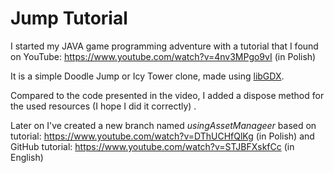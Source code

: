 # Jump Tutorial

I started my JAVA game programming adventure with a tutorial that I found on
YouTube: https://www.youtube.com/watch?v=4nv3MPgo9vI (in Polish)

It is a simple Doodle Jump or Icy Tower clone, made using <a href="https://libgdx.com/">libGDX</a>.

Compared to the code presented in the video, I added a dispose method for the used resources (I hope I did it correctly)
.

Later on I've created a new branch named <i>usingAssetManageer</i> based on 
tutorial: https://www.youtube.com/watch?v=DThUCHfQlKg (in Polish) and GitHub
tutorial: https://www.youtube.com/watch?v=STJBFXskfCc (in English)